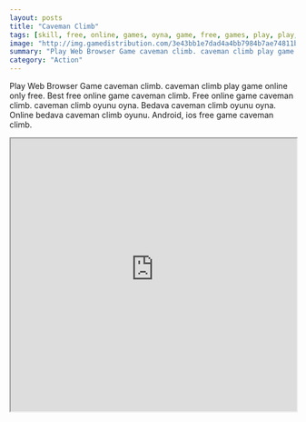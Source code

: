 ```yaml
---
layout: posts
title: "Caveman Climb"
tags: [skill, free, online, games, oyna, game, free, games, play, play, games]
image: "http://img.gamedistribution.com/3e43bb1e7dad4a4bb7984b7ae74811b5.jpg"
summary: "Play Web Browser Game caveman climb. caveman climb play game online only free. Best free online game caveman climb. Free online game caveman climb. caveman climb oyunu oyna. Bedava caveman climb oyunu oyna. Online bedava caveman climb oyunu. Android, ios free game caveman climb."
category: "Action"
---
```


Play Web Browser Game caveman climb. caveman climb play game online only free. Best free online game caveman climb. Free online game caveman climb. caveman climb oyunu oyna. Bedava caveman climb oyunu oyna. Online bedava caveman climb oyunu. Android, ios free game caveman climb.

<iframe width="100%" height="480px;" src="http://flash.gamedistribution.com?game=3e43bb1e7dad4a4bb7984b7ae74811b5"></iframe>